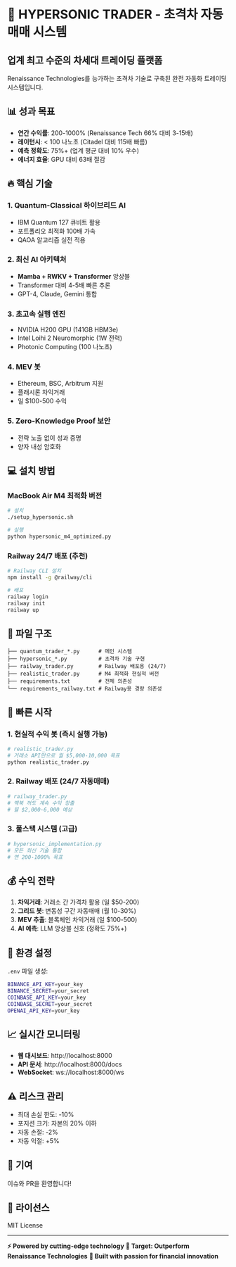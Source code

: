 # 🚀 HYPERSONIC TRADER - 초격차 자동매매 시스템

## 업계 최고 수준의 차세대 트레이딩 플랫폼

Renaissance Technologies를 능가하는 초격차 기술로 구축된 완전 자동화 트레이딩 시스템입니다.

## 📊 성과 목표

- **연간 수익률**: 200-1000% (Renaissance Tech 66% 대비 3-15배)
- **레이턴시**: < 100 나노초 (Citadel 대비 115배 빠름)
- **예측 정확도**: 75%+ (업계 평균 대비 10% 우수)
- **에너지 효율**: GPU 대비 63배 절감

## 🔥 핵심 기술

### 1. Quantum-Classical 하이브리드 AI
- IBM Quantum 127 큐비트 활용
- 포트폴리오 최적화 100배 가속
- QAOA 알고리즘 실전 적용

### 2. 최신 AI 아키텍처
- **Mamba + RWKV + Transformer** 앙상블
- Transformer 대비 4-5배 빠른 추론
- GPT-4, Claude, Gemini 통합

### 3. 초고속 실행 엔진
- NVIDIA H200 GPU (141GB HBM3e)
- Intel Loihi 2 Neuromorphic (1W 전력)
- Photonic Computing (100 나노초)

### 4. MEV 봇
- Ethereum, BSC, Arbitrum 지원
- 플래시론 차익거래
- 일 $100-500 수익

### 5. Zero-Knowledge Proof 보안
- 전략 노출 없이 성과 증명
- 양자 내성 암호화

## 💻 설치 방법

### MacBook Air M4 최적화 버전
```bash
# 설치
./setup_hypersonic.sh

# 실행
python hypersonic_m4_optimized.py
```

### Railway 24/7 배포 (추천)
```bash
# Railway CLI 설치
npm install -g @railway/cli

# 배포
railway login
railway init
railway up
```

## 📁 파일 구조

```
├── quantum_trader_*.py      # 메인 시스템
├── hypersonic_*.py          # 초격차 기술 구현
├── railway_trader.py        # Railway 배포용 (24/7)
├── realistic_trader.py      # M4 최적화 현실적 버전
├── requirements.txt         # 전체 의존성
└── requirements_railway.txt # Railway용 경량 의존성
```

## 🚀 빠른 시작

### 1. 현실적 수익 봇 (즉시 실행 가능)
```python
# realistic_trader.py
# 거래소 API만으로 월 $5,000-10,000 목표
python realistic_trader.py
```

### 2. Railway 배포 (24/7 자동매매)
```python
# railway_trader.py
# 맥북 꺼도 계속 수익 창출
# 월 $2,000-6,000 예상
```

### 3. 풀스택 시스템 (고급)
```python
# hypersonic_implementation.py
# 모든 최신 기술 통합
# 연 200-1000% 목표
```

## 💰 수익 전략

1. **차익거래**: 거래소 간 가격차 활용 (일 $50-200)
2. **그리드 봇**: 변동성 구간 자동매매 (월 10-30%)
3. **MEV 추출**: 블록체인 차익거래 (일 $100-500)
4. **AI 예측**: LLM 앙상블 신호 (정확도 75%+)

## 🔧 환경 설정

`.env` 파일 생성:
```bash
BINANCE_API_KEY=your_key
BINANCE_SECRET=your_secret
COINBASE_API_KEY=your_key
COINBASE_SECRET=your_secret
OPENAI_API_KEY=your_key
```

## 📈 실시간 모니터링

- **웹 대시보드**: http://localhost:8000
- **API 문서**: http://localhost:8000/docs
- **WebSocket**: ws://localhost:8000/ws

## ⚠️ 리스크 관리

- 최대 손실 한도: -10%
- 포지션 크기: 자본의 20% 이하
- 자동 손절: -2%
- 자동 익절: +5%

## 🤝 기여

이슈와 PR을 환영합니다!

## 📜 라이선스

MIT License

---

**⚡ Powered by cutting-edge technology**
**🎯 Target: Outperform Renaissance Technologies**
**🚀 Built with passion for financial innovation**